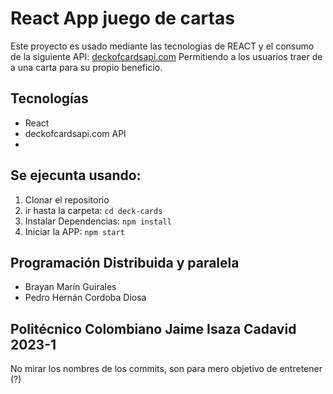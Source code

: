 React App juego de cartas
=======================

Este proyecto es usado mediante las tecnologias de REACT y el consumo de la siguiente API: [deckofcardsapi.com](https://deckofcardsapi.com/) Permitiendo a los usuarios traer de a una carta para su propio beneficio.

Tecnologías
------------

-   React
-   deckofcardsapi.com API
-   
Se ejecunta usando:
------------

1.  Clonar el repositorio
2.  ir hasta la carpeta: `cd deck-cards`
3.  Instalar Dependencias: `npm install`
4.  Iniciar la APP: `npm start`

Programación Distribuida y paralela
-------

-   Brayan Marín Guirales
-   Pedro Hernán Cordoba Diosa

Politécnico Colombiano Jaime Isaza Cadavid 2023-1
-------

No mirar los nombres de los commits, son para mero objetivo de entretener (?)

